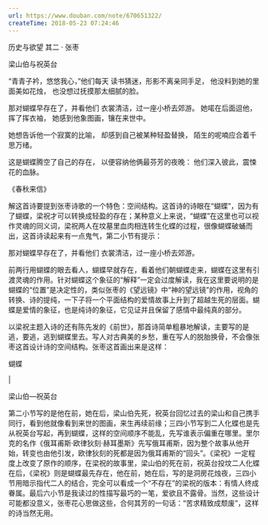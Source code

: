 ```yaml
---
url: https://www.douban.com/note/670651322/
createTime: 2018-05-23 07:24:46
---
```


历史与欲望  其二 · 张枣

梁山伯与祝英台

“青青子衿，悠悠我心，”他们每天
读书猜迷，形影不离亲同手足，
他没料到她的里面美如花烛，
也没想过抚摸那太细腻的脸。

那对蝴蝶早存在了，并看他们
衣裳清洁，过一座小桥去郊游。
她喏在后面逗他，挥了挥衣袖，
她感到他象图画，镶在来世中。

她想告诉他一个寂寞的比喻，
却感到自己被某种轻盈替换，
陌生的呢喃应合着千思万绪。

这是蝴蝶腾空了自己的存在，
以便容纳他俩最芬芳的夜晚：
他们深入彼此，震悚花的血脉。

 《春秋来信》

解这首诗要提到张枣诗歌的一个特色：空间结构。这首诗的诗眼在“蝴蝶”，因为有了蝴蝶，梁祝才可以转换成轻盈的存在；某种意义上来说，“蝴蝶”在这里也可以视作灵魂的同义词，梁祝两人在坟墓里血肉相连转生化蝶的过程，很像蝴蝶破蛹而出，这首诗读起来有一点鬼气，第二小节有提示：

那对蝴蝶早存在了，并看他们
衣裳清洁，过一座小桥去郊游。

前两行用蝴蝶的眼去看人，蝴蝶早就存在，看着他们朝蝴蝶走来，蝴蝶在这里有引渡灵魂的作用。针对蝴蝶这个象征的“解释”一定会过度解读，我在这里要说明的是蝴蝶的“位置”是决定性的，类似张枣的《望远镜》中“神的望远镜”的作用，视角的转换、诗的提纯，一下子将一个平面结构的爱情故事上升到了超越生死的层面。蝴蝶是爱情的象征，也是纯诗的象征，它见证并且保留了感情中最纯真的部分。

以梁祝主题入诗的还有陈先发的《前世》，那首诗简单粗暴地解读，主要写的是逃，要逃，逃到蝴蝶里去。写人对古典美的乡愁，重在写人的脱胎换骨，不会像张枣这首设计诗的空间结构。张枣这首画出来是这样：

蝴蝶

|

梁山伯—祝英台

第二小节写的是他在前，她在后，梁山伯先死，祝英台回忆过去的梁山和自己携手同行，看到他就像看到来世的图画，来生再续前缘；三四小节写到二人化蝶也是先从祝英台写起，再到蝴蝶，这样的空间顺序不能乱，先写谁表示偏重在哪里。里尔克的名作《俄耳甫斯·欧律狄刻·赫耳墨斯》先写俄耳甫斯，因为整个故事从他开始，转变也由他引发，欧律狄刻的死都是因为俄耳甫斯的“回头”。《梁祝》一定程度上改变了原作的顺序，在梁祝的故事里，梁山伯的死在前，祝英台投坟二人化蝶在后，《梁祝》则是蝴蝶最先存在，他在前，她在后，写的是洞房花烛夜，三四小节用暗示指代二人的结合，完全可以看成一个“不存在”的梁祝的版本：有情人终成眷属。最后六小节是我读过的性描写最巧的一笔，爱欲且不露骨。当然，这些设计可能都没意义，张枣花心思做这些，合何其芳的一句话：“苦求精致成颓废”，这样的诗当然无用。